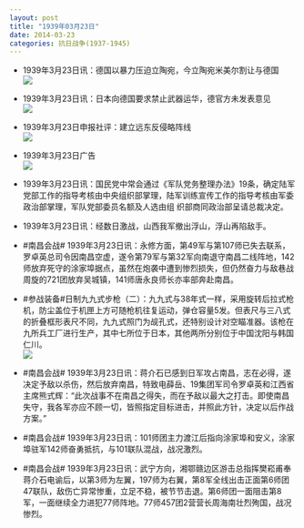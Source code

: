 ```yaml
---
layout: post
title: "1939年03月23日"
date: 2014-03-23
categories: 抗日战争(1937-1945)
---
```


<meta name="referrer" content="no-referrer" />

- 1939年3月23日讯：德国以暴力压迫立陶宛，今立陶宛米美尔割让与德国 <br/><img src="https://ww1.sinaimg.cn/large/aca367d8jw1eeq39nll34j20gi0iwq96.jpg" />

- 1939年3月23日讯：日本向德国要求禁止武器运华，德官方未发表意见 <br/><img src="https://ww1.sinaimg.cn/large/aca367d8jw1eeq1j36oqoj205d0djq48.jpg" />

- 1939年3月23日申报社评：建立远东反侵略阵线 <br/><img src="https://ww2.sinaimg.cn/large/aca367d8jw1eepzsz04g7j20md0xgqk2.jpg" />

- 1939年3月23日广告 <br/><img src="https://ww4.sinaimg.cn/large/aca367d8jw1eepy1ruccpj204q0hhdh8.jpg" />

- 1939年3月23日讯：国民党中常会通过《军队党务整理办法》19条，确定陆军党部工作的指导考核由中央组织部掌理，陆军训练宣传工作的指导考核由军委政治部掌理，军队党部委员名额及人选由组 织部商同政治部呈请总裁决定。 

- 1939年3月23日讯：经数日激战，山西我军撤出浮山，浮山再陷敌手。 

- #南昌会战# 1939年3月23日讯：永修方面，第49军与第107师已失去联系，罗卓英总司令因南昌空虚，遂令第79军与第32军向南退守南昌二线阵地，142师放弃死守的涂家埠据点，虽然在炮袭中遭到惨烈损失，但仍然奋力与敌巷战周旋的721团放弃吴城镇，141师唐永良师长亦率部奔赴南昌。  

- #参战装备#日制九九式步枪（二）：九九式与38年式一样，采用旋转后拉式枪机，防尘盖位于机匣上方可随枪机往复运动，弹仓容量5发。但表尺与三八式的折叠框形表尺不同，九九式照门为觇孔式，还特别设计对空瞄准器。该枪在九所兵工厂进行生产，其中七所位于日本，其他两所分别位于中国沈阳与韩国仁川。 <br/><img src="https://ww4.sinaimg.cn/large/aca367d8jw1eepggd7xs4j20fa0vawmk.jpg" />

- #南昌会战# 1939年3月23日讯：蒋介石已感到日军攻占南昌，志在必得，遂决定予敌以杀伤，然后放弃南昌，特致电薛岳、19集团军司令罗卓英和江西省主席熊式辉：“此次战事不在南昌之得失，而在予敌以最大之打击。即使南昌失守，我各军亦应不顾一切，皆照指定目标进击，并照此方针，决定以后作战方案。” 

- #南昌会战# 1939年3月23日讯：101师团主力渡江后指向涂家埠和安义，涂家埠驻军142师奋勇抵抗，与101联队混战，战况激烈。 

- #南昌会战# 1939年3月23日讯：武宁方向，湘鄂赣边区游击总指挥樊崧甫奉蒋介石电谕后，以第3师为左翼，197师为右翼，第8军全线出击正面第6师团47联队，敌伤亡异常惨重，立足不稳，被节节击退。第6师团一面阻击第8军，一面继续全力进犯77师阵地。77师457团2营营长周海南壮烈殉国，战况惨烈。 

